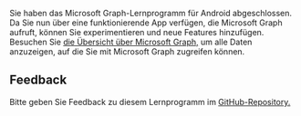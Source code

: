 <!-- markdownlint-disable MD002 MD041 -->

Sie haben das Microsoft Graph-Lernprogramm für Android abgeschlossen. Da Sie nun über eine funktionierende App verfügen, die Microsoft Graph aufruft, können Sie experimentieren und neue Features hinzufügen. Besuchen Sie [die Übersicht über Microsoft Graph,](/graph/overview) um alle Daten anzuzeigen, auf die Sie mit Microsoft Graph zugreifen können.

## <a name="feedback"></a>Feedback

Bitte geben Sie Feedback zu diesem Lernprogramm im [GitHub-Repository.](https://github.com/microsoftgraph/msgraph-training-android)
